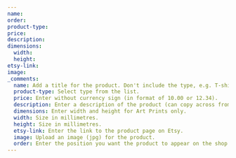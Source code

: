 ```yaml
---
name:
order:
product-type:
price:
description:
dimensions:
  width:
  height:
etsy-link:
image:
_comments:
  name: Add a title for the product. Don't include the type, e.g. T-shirt, in the name (this is added automatically). 
  product-type: Select type from the list. 
  price: Enter without currency sign (in format of 10.00 or 12.34).
  description: Enter a description of the product (can copy across from Etsy).
  dimensions: Enter width and height for Art Prints only. 
  width: Size in millimetres. 
  height: Size in millimetres. 
  etsy-link: Enter the link to the product page on Etsy. 
  image: Upload an image (jpg) for the product. 
  order: Enter the position you want the product to appear on the shop page. Lower numbers appear first. Use multiples of 10 for easy reordering. 
---
```

